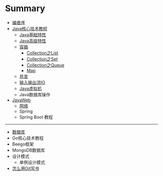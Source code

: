 # Summary

* [编者序](README.md)
* [Java核心技术教程](JavaCore/basics.md)
    * [Java基础特性](JavaCore/basics.md)
    * [Java高级特性](JavaCore/advanced.md)
    * [容器](JavaCore/container/container.md)
        * [Collection之List](JavaCore/container/container-list.md)
        * [Collection之Set](JavaCore/container/container-set.md)
        * [Collection之Queue](JavaCore/container/container-queue.md)
        * [Map](JavaCore/container/container-map.md)
    * [并发](JavaCore/concurrent.md)
    * [输入输出流IO](JavaCore/io.md)
    * [Java虚拟机](JavaCore/jvm.md)
    * Java数据库操作
* [JavaWeb](javaweb/network-interview.md)
    * [网络](javaweb/network-interview.md)
    * Spring
    * Spring Boot 教程

-----
* [数据库](database/database.md)
* Go核心技术教程
* Beego框架
* MongoDB数据库
* 设计模式
    * 单例设计模式
* [怎么用Git写书](怎么用Git写书.md)

